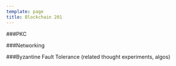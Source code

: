 ```yaml
---
template: page
title: Blockchain 201
---
```


###PKC

###Networking

###Byzantine Fault Tolerance (related thought experiments, algos)
